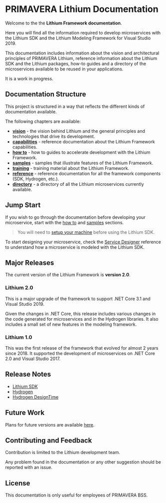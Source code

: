# PRIMAVERA Lithium Documentation

Welcome to the the **Lithium Framework documentation**.

Here you will find all the information required to develop microservices with the Lithium SDK and the Lithium Modeling Framework for Visual Studio 2019.

This documentation includes information about the vision and architectural principles of PRIMAVERA Lithium, reference information about the Lithium SDK and the Lithium packages, how-to guides and a directory of the microservices available to be reused in your applications.

It is a work in progress.

## Documentation Structure

This project is structured in a way that reflects the different kinds of documentation available.

The following chapters are available:

- [**vision**](./vision/README.md) - the vision behind Lithium and the general principles and technologies that drive its development.
- [**capabilities**](./capabilities/README.md) - reference documentation about the Lithium Framework capabilities.
- [**how to**](./howto/README.md) - how to guides to accelerate development with the Lithium Framework.
- [**samples**](./samples/README.md) - samples that illustrate features of the Lithium Framework.
- [**training**](./training/README.md) - training material about the Lithium Framework.
- [**reference**](./ref/README.md) - reference documentation for all the framework components (SDK, Hydrogen, etc.).
- [**directory**](./dir/README.md) - a directory of all the Lithium microservices currently available.

## Jump Start

If you wish to go through the documentation before developing your microservice, start with the [how to](./howto/README.md) and [samples](./samples/README.md) sections.

> You will need to [setup your machine](./howto/howto-setup-devopment-environment.md) before using the Lithium SDK.

To start designing your microservice, check the [Service Designer](./ref/sdk-2.0/service-designer.md) reference to understand how a microservice is modeled with the Lithium SDK.

## Major Releases

The current version of the Lithium Framework is **version 2.0**.

### Lithium 2.0

This is a major upgrade of the framework to support .NET Core 3.1 and Visual Studio 2019.

Given the changes in .NET Core, this release includes various changes in the code generated for microservices and in the Hydrogen libraries. It also includes a small set of new features in the modeling framework.

### Lithium 1.0

This was the first release of the framework that evolved for almost 2 years since 2018. It supported the development of microservices on .NET Core 2.0 and Visual Studio 2017.

## Release Notes

- [Lithium SDK](./ref/sdk-2.0/release-notes.md)
- [Hydrogen](./ref/hydrogen-2.0/release-notes.md)
- [Hydrogen DesignTime](./ref/hydrogen-designtime-2.0/release-notes.md)

## Future Work

Plans for future versions are available [here](./future-work.md).

## Contributing and Feedback

Contribution is limited to the Lithium development team.

Any problem found in the documentation or any other suggestion should be reported with an issue.

## License

This documentation is only useful for employees of PRIMAVERA BSS.